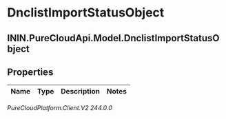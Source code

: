 # DnclistImportStatusObject

## ININ.PureCloudApi.Model.DnclistImportStatusObject

## Properties

|Name | Type | Description | Notes|
|------------ | ------------- | ------------- | -------------|



_PureCloudPlatform.Client.V2 244.0.0_
